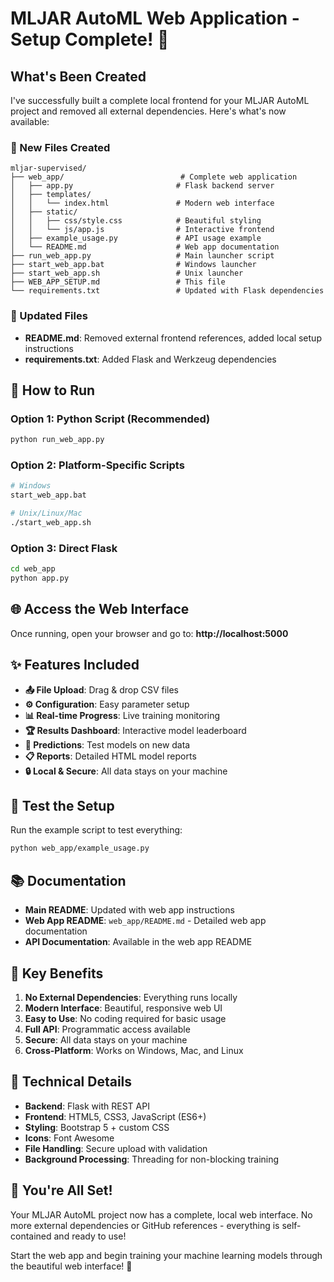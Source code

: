 # MLJAR AutoML Web Application - Setup Complete! 🎉

## What's Been Created

I've successfully built a complete local frontend for your MLJAR AutoML project and removed all external dependencies. Here's what's now available:

### 📁 New Files Created

```
mljar-supervised/
├── web_app/                          # Complete web application
│   ├── app.py                       # Flask backend server
│   ├── templates/
│   │   └── index.html               # Modern web interface
│   ├── static/
│   │   ├── css/style.css            # Beautiful styling
│   │   └── js/app.js                # Interactive frontend
│   ├── example_usage.py             # API usage example
│   └── README.md                    # Web app documentation
├── run_web_app.py                   # Main launcher script
├── start_web_app.bat                # Windows launcher
├── start_web_app.sh                 # Unix launcher
├── WEB_APP_SETUP.md                 # This file
└── requirements.txt                 # Updated with Flask dependencies
```

### 🔄 Updated Files

- **README.md**: Removed external frontend references, added local setup instructions
- **requirements.txt**: Added Flask and Werkzeug dependencies

## 🚀 How to Run

### Option 1: Python Script (Recommended)

```bash
python run_web_app.py
```

### Option 2: Platform-Specific Scripts

```bash
# Windows
start_web_app.bat

# Unix/Linux/Mac
./start_web_app.sh
```

### Option 3: Direct Flask

```bash
cd web_app
python app.py
```

## 🌐 Access the Web Interface

Once running, open your browser and go to:
**http://localhost:5000**

## ✨ Features Included

- **📤 File Upload**: Drag & drop CSV files
- **⚙️ Configuration**: Easy parameter setup
- **📊 Real-time Progress**: Live training monitoring
- **🏆 Results Dashboard**: Interactive model leaderboard
- **🔮 Predictions**: Test models on new data
- **📋 Reports**: Detailed HTML model reports
- **🔒 Local & Secure**: All data stays on your machine

## 🧪 Test the Setup

Run the example script to test everything:

```bash
python web_app/example_usage.py
```

## 📚 Documentation

- **Main README**: Updated with web app instructions
- **Web App README**: `web_app/README.md` - Detailed web app documentation
- **API Documentation**: Available in the web app README

## 🎯 Key Benefits

1. **No External Dependencies**: Everything runs locally
2. **Modern Interface**: Beautiful, responsive web UI
3. **Easy to Use**: No coding required for basic usage
4. **Full API**: Programmatic access available
5. **Secure**: All data stays on your machine
6. **Cross-Platform**: Works on Windows, Mac, and Linux

## 🔧 Technical Details

- **Backend**: Flask with REST API
- **Frontend**: HTML5, CSS3, JavaScript (ES6+)
- **Styling**: Bootstrap 5 + custom CSS
- **Icons**: Font Awesome
- **File Handling**: Secure upload with validation
- **Background Processing**: Threading for non-blocking training

## 🎉 You're All Set!

Your MLJAR AutoML project now has a complete, local web interface. No more external dependencies or GitHub references - everything is self-contained and ready to use!

Start the web app and begin training your machine learning models through the beautiful web interface! 🚀




